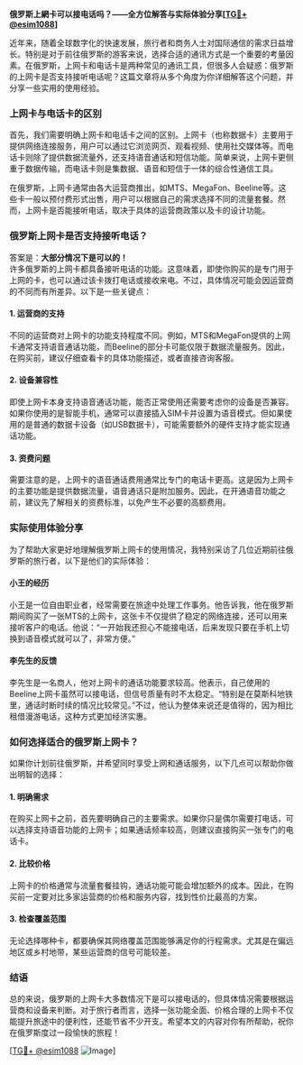 **俄罗斯上網卡可以接电话吗？——全方位解答与实际体验分享[[TG💪+ @esim1088](https://t.me/s/esim1088)]**

近年来，随着全球数字化的快速发展，旅行者和商务人士对国际通信的需求日益增长。特别是对于前往俄罗斯的游客来说，选择合适的通讯方式是一个重要的考量因素。在俄罗斯，上网卡和电话卡是两种常见的通讯工具，但很多人会疑惑：俄罗斯的上网卡是否支持接听电话呢？这篇文章将从多个角度为你详细解答这个问题，并分享一些实用的使用经验。

### 上网卡与电话卡的区别

首先，我们需要明确上网卡和电话卡之间的区别。上网卡（也称数据卡）主要用于提供网络连接服务，用户可以通过它浏览网页、观看视频、使用社交媒体等。而电话卡则除了提供数据流量外，还支持语音通话和短信功能。简单来说，上网卡更侧重于数据传输，而电话卡则是集数据、语音和短信于一体的综合性通信工具。

在俄罗斯，上网卡通常由各大运营商推出，如MTS、MegaFon、Beeline等。这些卡一般以预付费形式出售，用户可以根据自己的需求选择不同的流量套餐。然而，上网卡是否能接听电话，取决于具体的运营商政策以及卡的设计功能。

### 俄罗斯上网卡是否支持接听电话？

答案是：**大部分情况下是可以的！**  
许多俄罗斯的上网卡都具备接听电话的功能。这意味着，即使你购买的是专门用于上网的卡，也可以通过该卡拨打电话或接收来电。不过，具体情况可能会因运营商的不同而有所差异。以下是一些关键点：

#### 1. **运营商的支持**
不同的运营商对上网卡的功能支持程度不同。例如，MTS和MegaFon提供的上网卡通常支持语音通话功能，而Beeline的部分卡可能仅限于数据流量服务。因此，在购买前，建议仔细查看卡的具体功能描述，或者直接咨询客服。

#### 2. **设备兼容性**
即使上网卡本身支持语音通话功能，能否正常使用还需要考虑你的设备是否兼容。如果你使用的是智能手机，通常可以直接插入SIM卡并设置为语音模式。但如果使用的是普通的数据卡设备（如USB数据卡），可能需要额外的硬件支持才能实现通话功能。

#### 3. **资费问题**
需要注意的是，上网卡的语音通话费用通常比专门的电话卡更高。这是因为上网卡的主要功能是提供数据流量，语音通话只是附加服务。因此，在开通语音功能之前，建议先了解相关的资费标准，以免产生不必要的高额费用。

### 实际使用体验分享

为了帮助大家更好地理解俄罗斯上网卡的使用情况，我特别采访了几位近期前往俄罗斯的旅行者，以下是他们的实际体验：

#### 小王的经历
小王是一位自由职业者，经常需要在旅途中处理工作事务。他告诉我，他在俄罗斯期间购买了一张MTS的上网卡，这张卡不仅提供了稳定的网络连接，还可以用来接听客户的电话。他说：“一开始我还担心不能接电话，后来发现只要在手机上切换到语音模式就可以了，非常方便。”

#### 李先生的反馈
李先生是一名商人，他对上网卡的通话功能要求较高。他表示，自己使用的Beeline上网卡虽然可以接电话，但信号质量有时不太稳定。“特别是在莫斯科地铁里，通话时断时续的情况比较常见。”不过，他认为整体来说还是值得的，因为相比租借漫游电话，这种方式更加经济实惠。

### 如何选择适合的俄罗斯上网卡？

如果你计划前往俄罗斯，并希望同时享受上网和通话服务，以下几点可以帮助你做出明智的选择：

#### 1. **明确需求**
在购买上网卡之前，首先要明确自己的主要需求。如果你只是偶尔需要打电话，可以选择支持语音功能的上网卡；如果通话频率较高，则建议直接购买一张专门的电话卡。

#### 2. **比较价格**
上网卡的价格通常与流量套餐挂钩，通话功能可能会增加额外的成本。因此，在购买前一定要对比多家运营商的价格和服务内容，找到性价比最高的方案。

#### 3. **检查覆盖范围**
无论选择哪种卡，都要确保其网络覆盖范围能够满足你的行程需求。尤其是在偏远地区或乡村地带，某些运营商的信号可能较差。

### 结语

总的来说，俄罗斯的上网卡大多数情况下是可以接电话的，但具体情况需要根据运营商和设备来判断。对于旅行者而言，选择一张功能全面、价格合理的上网卡不仅能提升旅途中的便利性，还能节省不少开支。希望本文的内容对你有所帮助，祝你在俄罗斯度过一段愉快的旅程！

[[TG💪+ @esim1088](https://t.me/s/esim1088) ![Image](https://i.postimg.cc/4NQfJmqS/Snipaste-2025-05-13-00-14-12.png)]